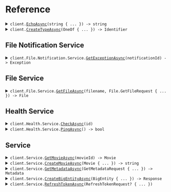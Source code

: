 # Reference
<details><summary><code>client.<a href="/src/SeedExamples/SeedExamplesClient.cs">EchoAsync</a>(string { ... }) -> string</code></summary>
<dl>
<dd>

#### 🔌 Usage

<dl>
<dd>

<dl>
<dd>

```csharp
await client.EchoAsync("Hello world!\\n\\nwith\\n\\tnewlines");
```
</dd>
</dl>
</dd>
</dl>

#### ⚙️ Parameters

<dl>
<dd>

<dl>
<dd>

**request:** `string` 
    
</dd>
</dl>
</dd>
</dl>


</dd>
</dl>
</details>

<details><summary><code>client.<a href="/src/SeedExamples/SeedExamplesClient.cs">CreateTypeAsync</a>(OneOf<BasicType, ComplexType> { ... }) -> Identifier</code></summary>
<dl>
<dd>

#### 🔌 Usage

<dl>
<dd>

<dl>
<dd>

```csharp
await client.CreateTypeAsync(BasicType.Primitive);
```
</dd>
</dl>
</dd>
</dl>

#### ⚙️ Parameters

<dl>
<dd>

<dl>
<dd>

**request:** `OneOf<BasicType, ComplexType>` 
    
</dd>
</dl>
</dd>
</dl>


</dd>
</dl>
</details>

## File Notification Service
<details><summary><code>client.File.Notification.Service.<a href="/src/SeedExamples/File/Notification/Service/ServiceClient.cs">GetExceptionAsync</a>(notificationId) -> Exception</code></summary>
<dl>
<dd>

#### 🔌 Usage

<dl>
<dd>

<dl>
<dd>

```csharp
await client.File.Notification.Service.GetExceptionAsync("notification-hsy129x");
```
</dd>
</dl>
</dd>
</dl>

#### ⚙️ Parameters

<dl>
<dd>

<dl>
<dd>

**notificationId:** `string` 
    
</dd>
</dl>
</dd>
</dl>


</dd>
</dl>
</details>

## File Service
<details><summary><code>client.File.Service.<a href="/src/SeedExamples/File/Service/ServiceClient.cs">GetFileAsync</a>(filename, File.GetFileRequest { ... }) -> File</code></summary>
<dl>
<dd>

#### 📝 Description

<dl>
<dd>

<dl>
<dd>

This endpoint returns a file by its name.
</dd>
</dl>
</dd>
</dl>

#### 🔌 Usage

<dl>
<dd>

<dl>
<dd>

```csharp
await client.File.Service.GetFileAsync(
    "file.txt",
    new GetFileRequest { XFileApiVersion = "0.0.2" }
);
```
</dd>
</dl>
</dd>
</dl>

#### ⚙️ Parameters

<dl>
<dd>

<dl>
<dd>

**filename:** `string` — This is a filename
    
</dd>
</dl>

<dl>
<dd>

**request:** `File.GetFileRequest` 
    
</dd>
</dl>
</dd>
</dl>


</dd>
</dl>
</details>

## Health Service
<details><summary><code>client.Health.Service.<a href="/src/SeedExamples/Health/Service/ServiceClient.cs">CheckAsync</a>(id)</code></summary>
<dl>
<dd>

#### 📝 Description

<dl>
<dd>

<dl>
<dd>

This endpoint checks the health of a resource.
</dd>
</dl>
</dd>
</dl>

#### 🔌 Usage

<dl>
<dd>

<dl>
<dd>

```csharp
await client.Health.Service.CheckAsync("id-2sdx82h");
```
</dd>
</dl>
</dd>
</dl>

#### ⚙️ Parameters

<dl>
<dd>

<dl>
<dd>

**id:** `string` — The id to check
    
</dd>
</dl>
</dd>
</dl>


</dd>
</dl>
</details>

<details><summary><code>client.Health.Service.<a href="/src/SeedExamples/Health/Service/ServiceClient.cs">PingAsync</a>() -> bool</code></summary>
<dl>
<dd>

#### 📝 Description

<dl>
<dd>

<dl>
<dd>

This endpoint checks the health of the service.
</dd>
</dl>
</dd>
</dl>

#### 🔌 Usage

<dl>
<dd>

<dl>
<dd>

```csharp
await client.Health.Service.PingAsync();
```
</dd>
</dl>
</dd>
</dl>


</dd>
</dl>
</details>

## Service
<details><summary><code>client.Service.<a href="/src/SeedExamples/Service/ServiceClient.cs">GetMovieAsync</a>(movieId) -> Movie</code></summary>
<dl>
<dd>

#### 🔌 Usage

<dl>
<dd>

<dl>
<dd>

```csharp
await client.Service.GetMovieAsync("movie-c06a4ad7");
```
</dd>
</dl>
</dd>
</dl>

#### ⚙️ Parameters

<dl>
<dd>

<dl>
<dd>

**movieId:** `string` 
    
</dd>
</dl>
</dd>
</dl>


</dd>
</dl>
</details>

<details><summary><code>client.Service.<a href="/src/SeedExamples/Service/ServiceClient.cs">CreateMovieAsync</a>(Movie { ... }) -> string</code></summary>
<dl>
<dd>

#### 🔌 Usage

<dl>
<dd>

<dl>
<dd>

```csharp
await client.Service.CreateMovieAsync(
    new Movie
    {
        Id = "movie-c06a4ad7",
        Prequel = "movie-cv9b914f",
        Title = "The Boy and the Heron",
        From = "Hayao Miyazaki",
        Rating = 8,
        Type = "movie",
        Tag = "tag-wf9as23d",
        Metadata = new Dictionary<string, object>()
        {
            {
                "actors",
                new List<object?>() { "Christian Bale", "Florence Pugh", "Willem Dafoe" }
            },
            { "releaseDate", "2023-12-08" },
            {
                "ratings",
                new Dictionary<object, object?>() { { "imdb", 7.6 }, { "rottenTomatoes", 97 } }
            },
        },
        Revenue = 1000000,
    }
);
```
</dd>
</dl>
</dd>
</dl>

#### ⚙️ Parameters

<dl>
<dd>

<dl>
<dd>

**request:** `Movie` 
    
</dd>
</dl>
</dd>
</dl>


</dd>
</dl>
</details>

<details><summary><code>client.Service.<a href="/src/SeedExamples/Service/ServiceClient.cs">GetMetadataAsync</a>(GetMetadataRequest { ... }) -> Metadata</code></summary>
<dl>
<dd>

#### 🔌 Usage

<dl>
<dd>

<dl>
<dd>

```csharp
await client.Service.GetMetadataAsync(
    new GetMetadataRequest
    {
        Shallow = false,
        Tag = ["development"],
        XApiVersion = "0.0.1",
    }
);
```
</dd>
</dl>
</dd>
</dl>

#### ⚙️ Parameters

<dl>
<dd>

<dl>
<dd>

**request:** `GetMetadataRequest` 
    
</dd>
</dl>
</dd>
</dl>


</dd>
</dl>
</details>

<details><summary><code>client.Service.<a href="/src/SeedExamples/Service/ServiceClient.cs">CreateBigEntityAsync</a>(BigEntity { ... }) -> Response</code></summary>
<dl>
<dd>

#### 🔌 Usage

<dl>
<dd>

<dl>
<dd>

```csharp
await client.Service.CreateBigEntityAsync(
    new BigEntity
    {
        CastMember = new Actor { Name = "name", Id = "id" },
        ExtendedMovie = new ExtendedMovie
        {
            Cast = new List<string>() { "cast", "cast" },
            Id = "id",
            Prequel = "prequel",
            Title = "title",
            From = "from",
            Rating = 1.1,
            Type = "movie",
            Tag = "tag",
            Book = "book",
            Metadata = new Dictionary<string, object>()
            {
                {
                    "metadata",
                    new Dictionary<object, object?>() { { "key", "value" } }
                },
            },
            Revenue = 1000000,
        },
        Entity = new Entity { Type = BasicType.Primitive, Name = "name" },
        Metadata = new Metadata(new Metadata.Html("metadata")),
        CommonMetadata = new Metadata
        {
            Id = "id",
            Data = new Dictionary<string, string>() { { "data", "data" } },
            JsonString = "jsonString",
        },
        EventInfo = new EventInfo(
            new EventInfo.Metadata(
                new Metadata
                {
                    Id = "id",
                    Data = new Dictionary<string, string>() { { "data", "data" } },
                    JsonString = "jsonString",
                }
            )
        ),
        Data = new Data(new Data.String("data")),
        Migration = new Migration { Name = "name", Status = MigrationStatus.Running },
        Exception = new Exception(
            new Exception.Generic(
                new ExceptionInfo
                {
                    ExceptionType = "exceptionType",
                    ExceptionMessage = "exceptionMessage",
                    ExceptionStacktrace = "exceptionStacktrace",
                }
            )
        ),
        Test = new Test(new Test.And(true)),
        Node = new Node
        {
            Name = "name",
            Nodes = new List<Node>()
            {
                new Node
                {
                    Name = "name",
                    Nodes = new List<Node>()
                    {
                        new Node
                        {
                            Name = "name",
                            Nodes = new List<Node>() { },
                            Trees = new List<Tree>() { },
                        },
                        new Node
                        {
                            Name = "name",
                            Nodes = new List<Node>() { },
                            Trees = new List<Tree>() { },
                        },
                    },
                    Trees = new List<Tree>()
                    {
                        new Tree { Nodes = new List<Node>() { } },
                        new Tree { Nodes = new List<Node>() { } },
                    },
                },
                new Node
                {
                    Name = "name",
                    Nodes = new List<Node>()
                    {
                        new Node
                        {
                            Name = "name",
                            Nodes = new List<Node>() { },
                            Trees = new List<Tree>() { },
                        },
                        new Node
                        {
                            Name = "name",
                            Nodes = new List<Node>() { },
                            Trees = new List<Tree>() { },
                        },
                    },
                    Trees = new List<Tree>()
                    {
                        new Tree { Nodes = new List<Node>() { } },
                        new Tree { Nodes = new List<Node>() { } },
                    },
                },
            },
            Trees = new List<Tree>()
            {
                new Tree
                {
                    Nodes = new List<Node>()
                    {
                        new Node
                        {
                            Name = "name",
                            Nodes = new List<Node>() { },
                            Trees = new List<Tree>() { },
                        },
                        new Node
                        {
                            Name = "name",
                            Nodes = new List<Node>() { },
                            Trees = new List<Tree>() { },
                        },
                    },
                },
                new Tree
                {
                    Nodes = new List<Node>()
                    {
                        new Node
                        {
                            Name = "name",
                            Nodes = new List<Node>() { },
                            Trees = new List<Tree>() { },
                        },
                        new Node
                        {
                            Name = "name",
                            Nodes = new List<Node>() { },
                            Trees = new List<Tree>() { },
                        },
                    },
                },
            },
        },
        Directory = new Directory
        {
            Name = "name",
            Files = new List<SeedExamples.File>()
            {
                new SeedExamples.File { Name = "name", Contents = "contents" },
                new SeedExamples.File { Name = "name", Contents = "contents" },
            },
            Directories = new List<Directory>()
            {
                new Directory
                {
                    Name = "name",
                    Files = new List<SeedExamples.File>()
                    {
                        new SeedExamples.File { Name = "name", Contents = "contents" },
                        new SeedExamples.File { Name = "name", Contents = "contents" },
                    },
                    Directories = new List<Directory>()
                    {
                        new Directory
                        {
                            Name = "name",
                            Files = new List<SeedExamples.File>() { },
                            Directories = new List<Directory>() { },
                        },
                        new Directory
                        {
                            Name = "name",
                            Files = new List<SeedExamples.File>() { },
                            Directories = new List<Directory>() { },
                        },
                    },
                },
                new Directory
                {
                    Name = "name",
                    Files = new List<SeedExamples.File>()
                    {
                        new SeedExamples.File { Name = "name", Contents = "contents" },
                        new SeedExamples.File { Name = "name", Contents = "contents" },
                    },
                    Directories = new List<Directory>()
                    {
                        new Directory
                        {
                            Name = "name",
                            Files = new List<SeedExamples.File>() { },
                            Directories = new List<Directory>() { },
                        },
                        new Directory
                        {
                            Name = "name",
                            Files = new List<SeedExamples.File>() { },
                            Directories = new List<Directory>() { },
                        },
                    },
                },
            },
        },
        Moment = new Moment
        {
            Id = "d5e9c84f-c2b2-4bf4-b4b0-7ffd7a9ffc32",
            Date = new DateOnly(2023, 1, 15),
            Datetime = new DateTime(2024, 01, 15, 09, 30, 00, 000),
        },
    }
);
```
</dd>
</dl>
</dd>
</dl>

#### ⚙️ Parameters

<dl>
<dd>

<dl>
<dd>

**request:** `BigEntity` 
    
</dd>
</dl>
</dd>
</dl>


</dd>
</dl>
</details>

<details><summary><code>client.Service.<a href="/src/SeedExamples/Service/ServiceClient.cs">RefreshTokenAsync</a>(RefreshTokenRequest? { ... })</code></summary>
<dl>
<dd>

#### 🔌 Usage

<dl>
<dd>

<dl>
<dd>

```csharp
await client.Service.RefreshTokenAsync(null);
```
</dd>
</dl>
</dd>
</dl>

#### ⚙️ Parameters

<dl>
<dd>

<dl>
<dd>

**request:** `RefreshTokenRequest?` 
    
</dd>
</dl>
</dd>
</dl>


</dd>
</dl>
</details>

